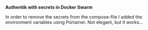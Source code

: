 **Authentik with secrets in Docker Swarm**

In order to remove the secrets from the compose-file I added the environment variables using Portainer. Not elegant, but it works...